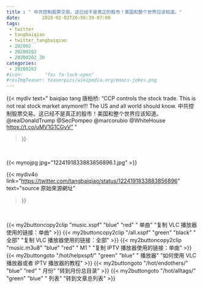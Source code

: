 ```yaml
---
title : " 中共控制股票交易。这已经不是真正的股市！美国和整个世界应该知道。"
date:        2020-02-02T20:56:39-07:00
tags:
 - twitter
 - tangbaiqiao
 - twitter_tangbaiqiao
 - 202002
 - 20200202
 - 20200202_20
categories:
 - 20200202
#icon:        "fas fa-lock-open"
#resImgTeaser: teaserpics/wikipedia.org/emacs-jokes.png
---
```


{{< mydiv text=" baiqiao tang 唐柏桥: “CCP controls the stock trade. This is not real stock market anymore!!! The US and all world should know. 中共控制股票交易。这已经不是真正的股市！美国和整个世界应该知道。@realDonaldTrump @SecPompeo @marcorubio @WhiteHouse https://t.co/uMV1G1CGvV”  "
>}}
<br>


 {{< mynojpg jpg="1224191833883856896.1.jpg" >}}<br> 



{{< mydiv4o link="https://twitter.com/tangbaiqiao/status/1224191833883856896"
text="source 原始來源網址"
>}}


<br>



{{< my2buttoncopy2clip "music.xspf"        "blue"   "red"    " 单曲"  "复制 VLC 播放器使用的链接：单曲" >}} {{< my2buttoncopy2clip "/all.xspf"         "green"  "black"  " 全部"  "复制 VLC 播放器使用的链接：全部" >}} {{< my2buttoncopy2clip "music.m3u8"        "blue"   "red"    " M1 "    "复制 IPTV 播放器使用的链接：单曲" >}} {{< my2buttongoto      "/hot/helpxspf/"    "green"  "blue"   " 播放器" "如何使用 VLC 播放器或者 IPTV 播放器的教程" >}} {{< my2buttongoto      "/hot/endothers/"   "blue"   "red"    " 月份"   "转到月份总目录" >}} {{< my2buttongoto      "/hot/alltags/"     "green"  "blue"   " 列表"   "转到文章总列表" >}} 
